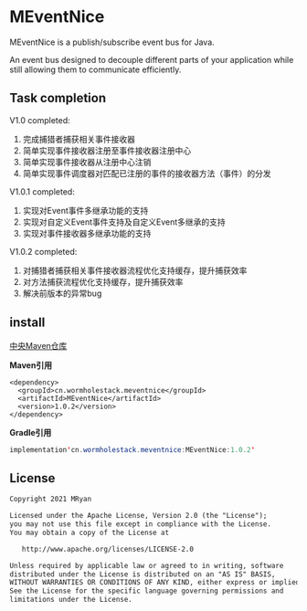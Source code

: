 # MEventNice

MEventNice is a publish/subscribe event bus for Java.

An event bus designed to decouple different parts of your application while still allowing them to communicate
efficiently.

## Task completion

V1.0 completed:

1. 完成捕猎者捕获相关事件接收器
2. 简单实现事件接收器注册至事件接收器注册中心
3. 简单实现事件接收器从注册中心注销
4. 简单实现事件调度器对匹配已注册的事件的接收器方法（事件）的分发

V1.0.1 completed:

1. 实现对Event事件多继承功能的支持
2. 实现对自定义Event事件支持及自定义Event多继承的支持
3. 实现对事件接收器多继承功能的支持

V1.0.2 completed:

1. 对捕猎者捕获相关事件接收器流程优化支持缓存，提升捕获效率
2. 对方法捕获流程优化支持缓存，提升捕获效率
3. 解决前版本的异常bug

## install

[中央Maven仓库](https://search.maven.org/artifact/cn.wormholestack.meventnice/MEventNice)

**Maven引用**

```
<dependency>
  <groupId>cn.wormholestack.meventnice</groupId>
  <artifactId>MEventNice</artifactId>
  <version>1.0.2</version>
</dependency>
```

**Gradle引用**

```java
implementation'cn.wormholestack.meventnice:MEventNice:1.0.2'
```

## License

```txt
Copyright 2021 MRyan

Licensed under the Apache License, Version 2.0 (the "License");
you may not use this file except in compliance with the License.
You may obtain a copy of the License at

   http://www.apache.org/licenses/LICENSE-2.0

Unless required by applicable law or agreed to in writing, software
distributed under the License is distributed on an "AS IS" BASIS,
WITHOUT WARRANTIES OR CONDITIONS OF ANY KIND, either express or implied.
See the License for the specific language governing permissions and
limitations under the License.

```